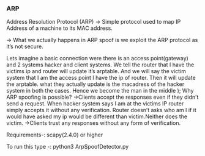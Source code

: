 ### ARP

Address Resolution Protocol (ARP)
→ Simple protocol used to map IP Address of a machine to its MAC address.

→ What we actually happens in ARP spoof is we exploit the ARP protocol as it’s not secure.

Lets imagine a basic connection were there is an access point(gateway) and 2 systems hacker and client systems. We tell the router that I have the victims ip and router will update it’s arptable. And we will say the victim system that I am the access point I have the ip of router. Then it will update the arptable. what they actually update is the macadress of the hacker system in both the cases. Hence we become the man in the middle );
Why ARP spoofing is possible?
  ->Clients accept the responses even if they didn’t send a request.
When hacker system says I am at the victims IP router simply accepts it without any verification. Router doesn’t asks who am I if it would have asked my ip would be different than victim.Neither does the victim.
  ->Clients trust any responses without any form of verification.


Requirements-: scapy(2.4.0) or higher

To run this type -: python3 ArpSpoofDetector.py
